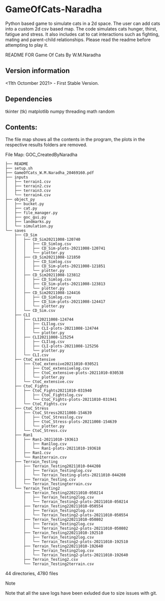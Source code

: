 # GameOfCats-Naradha
Python based game to simulate cats in a 2d space. The user can add cats into a custom 2d csv based map. The code simulates cats hunger, thirst, fatigue and stress. It also includes cat to cat interactions such as fighting, mating and parent-child relationships. Please read the readme before attempting to play it.

README FOR Game Of Cats By W.M.Naradha

## Version information

<11th Octomber 2021> - First Stable Version.


## Dependencies

tkinter (tk)
matplotlib
numpy 
threading
math
random

## Contents:

The file map shows all the contents in the program, the plots in the respective results folders are removed.

File Map:
GOC_CreatedByNaradha
```
├── README
├── setup.sh
├── GameOfCats_W.M.Naradha_20469160.pdf
├── inputs
│   ├── terrain1.csv
│   ├── terrain2.csv
│   ├── terrain3.csv
│   └── terrain4.csv
├── object_py
│   ├── bucket.py
│   ├── cat.py
│   ├── file_manager.py
│   ├── goc_gui.py
│   ├── landmarks.py
│   └── simulation.py
└── saves
    ├── CD_Sim
    │   ├── CD_Sim20211008-120740
    │   │   ├── CD_Simlog.csv
    │   │   ├── CD_Sim-plots-20211008-120741
    │   │   └── plotter.py
    │   ├── CD_Sim20211008-121850
    │   │   ├── CD_Simlog.csv
    │   │   ├── CD_Sim-plots-20211008-121851
    │   │   └── plotter.py
    │   ├── CD_Sim20211008-123812
    │   │   ├── CD_Simlog.csv
    │   │   ├── CD_Sim-plots-20211008-123813
    │   │   └── plotter.py
    │   ├── CD_Sim20211008-124416
    │   │   ├── CD_Simlog.csv
    │   │   ├── CD_Sim-plots-20211008-124417
    │   │   └── plotter.py
    │   └── CD_Sim.csv
    ├── CLI
    │   ├── CLI20211008-124744
    │   │   ├── CLIlog.csv
    │   │   ├── CLI-plots-20211008-124744
    │   │   └── plotter.py
    │   ├── CLI20211008-125254
    │   │   ├── CLIlog.csv
    │   │   ├── CLI-plots-20211008-125256
    │   │   └── plotter.py
    │   └── CLI.csv
    ├── CtoC_extensive
    │   ├── CtoC_extensive20211010-030521
    │   │   ├── CtoC_extensivelog.csv
    │   │   ├── CtoC_extensive-plots-20211010-030538
    │   │   └── plotter.py
    │   └── CtoC_extensive.csv
    ├── CtoC_Fights
    │   ├── CtoC_Fights20211010-031940
    │   │   ├── CtoC_Fightslog.csv
    │   │   └── CtoC_Fights-plots-20211010-031941
    │   └── CtoC_Fights.csv
    ├── CtoC_Stress
    │   ├── CtoC_Stress20211008-154639
    │   │   ├── CtoC_Stresslog.csv
    │   │   ├── CtoC_Stress-plots-20211008-154639
    │   │   └── plotter.py
    │   └── CtoC_Stress.csv
    ├── Ran1
    │   ├── Ran1-20211010-193613
    │   │   ├── Ran1log.csv
    │   │   └── Ran1-plots-20211010-193618
    │   ├── Ran1.csv
    │   └── Ran1terrain.csv
    ├── Terrain_Testing
    │   ├── Terrain_Testing20211010-044208
    │   │   ├── Terrain_Testinglog.csv
    │   │   └── Terrain_Testing-plots-20211010-044208
    │   ├── Terrain_Testing.csv
    │   └── Terrain_Testingterrain.csv
    └── Terrain_Testing2
        ├── Terrain_Testing220211010-050214
        │   ├── Terrain_Testing2log.csv
        │   └── Terrain_Testing2-plots-20211010-050214
        ├── Terrain_Testing220211010-050554
        │   ├── Terrain_Testing2log.csv
        │   └── Terrain_Testing2-plots-20211010-050554
        ├── Terrain_Testing220211010-050802
        │   ├── Terrain_Testing2log.csv
        │   └── Terrain_Testing2-plots-20211010-050802
        ├── Terrain_Testing220211010-192510
        │   ├── Terrain_Testing2log.csv
        │   └── Terrain_Testing2-plots-20211010-192510
        ├── Terrain_Testing220211010-192640
        │   ├── Terrain_Testing2log.csv
        │   └── Terrain_Testing2-plots-20211010-192640
        ├── Terrain_Testing2.csv
        └── Terrain_Testing2terrain.csv
```

44 directories, 4780 files

>[!NOTE] 
>Note that all the save logs have been exluded due to size issues with git. 